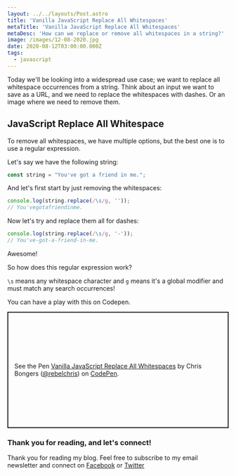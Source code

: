 ```yaml
---
layout: ../../layouts/Post.astro
title: 'Vanilla JavaScript Replace All Whitespaces'
metaTitle: 'Vanilla JavaScript Replace All Whitespaces'
metaDesc: 'How can we replace or remove all whitespaces in a string?'
image: /images/12-08-2020.jpg
date: 2020-08-12T03:00:00.000Z
tags:
  - javascript
---
```


Today we'll be looking into a widespread use case; we want to replace all whitespace occurrences from a string. Think about an input we want to save as a URL, and we need to replace the whitespaces with dashes. Or an image where we need to remove them.

## JavaScript Replace All Whitespace

To remove all whitespaces, we have multiple options, but the best one is to use a regular expression.

Let's say we have the following string:

```js
const string = "You've got a friend in me.";
```

And let's first start by just removing the whitespaces:

```js
console.log(string.replace(/\s/g, ''));
// You'vegotafriendinme.
```

Now let's try and replace them all for dashes:

```js
console.log(string.replace(/\s/g, '-'));
// You've-got-a-friend-in-me.
```

Awesome!

So how does this regular expression work?

`\s` means any whitespace character and `g` means it's a global modifier and must match any search occurrences!

You can have a play with this on Codepen.

<p class="codepen" data-height="265" data-theme-id="dark" data-default-tab="js,result" data-user="rebelchris" data-slug-hash="gOraRyP" style="height: 265px; box-sizing: border-box; display: flex; align-items: center; justify-content: center; border: 2px solid; margin: 1em 0; padding: 1em;" data-pen-title="Vanilla JavaScript Replace All Whitespaces">
  <span>See the Pen <a href="https://codepen.io/rebelchris/pen/gOraRyP">
  Vanilla JavaScript Replace All Whitespaces</a> by Chris Bongers (<a href="https://codepen.io/rebelchris">@rebelchris</a>)
  on <a href="https://codepen.io">CodePen</a>.</span>
</p>
<script async src="https://static.codepen.io/assets/embed/ei.js"></script>

### Thank you for reading, and let's connect!

Thank you for reading my blog. Feel free to subscribe to my email newsletter and connect on [Facebook](https://www.facebook.com/DailyDevTipsBlog) or [Twitter](https://twitter.com/DailyDevTips1)
